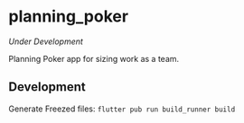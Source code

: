 # planning_poker

_Under Development_

Planning Poker app for sizing work as a team.

## Development

Generate Freezed files: `flutter pub run build_runner build`
